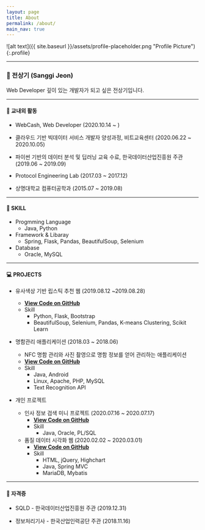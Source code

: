 ```yaml
---
layout: page
title: About
permalink: /about/
main_nav: true
---
```


![alt text]({{ site.baseurl }}/assets/profile-placeholder.png "Profile Picture"){:.profile}

--------------------
### 🧑 전상기 (Sanggi Jeon)

Web Developer
깊이 있는 개발자가 되고 싶은 전상기입니다.





--------------------
#### 📘 교내외 활동
- WebCash, Web Developer (2020.10.14 ~ )

- 클라우드 기반 빅데이터 서비스 개발자 양성과정, 비트교육센터 (2020.06.22 ~ 2020.10.05)

- 파이썬 기반의 데이터 분석 및 딥러닝 교육 수료, 한국데이터산업진흥원 주관  (2019.06 ~ 2019.09)

- Protocol Engineering Lab (2017.03 ~ 2017.12)

- 상명대학교 컴퓨터공학과 (2015.07 ~ 2019.08)




--------------------
#### 🛒 SKILL

- Progmming Language
  - Java, Python
- Framework & Libaray
  - Spring, Flask, Pandas, BeautifulSoup, Selenium
- Database
  - Oracle, MySQL



---------------------------

#### 💻 PROJECTS

- 유사색상 기반 립스틱 추천 웹 (2019.08.12 ~2019.08.28)
  - [**View Code on GitHub**](https://github.com/jeonsanggi/flask_server)
  - Skill
    - Python, Flask, Bootstrap
    - BeautifulSoup, Selenium, Pandas, K-means Clustering, Scikit Learn
- 명함관리 애플리케이션 (2018.03 ~ 2018.06)
  - NFC 명함 관리와 사진 촬영으로 명함 정보를 얻어 관리하는 애플리케이션
  - [**View Code on GitHub**](https://github.com/jeonsanggi/BCM)
  - Skill
    - Java, Android
    - Linux, Apache, PHP, MySQL
    - Text Recognition API

- 개인 프로젝트
  - 인사 정보 검색 미니 프로젝트 (2020.07.16 ~ 2020.07.17) 
    - [**View Code on GitHub**](https://github.com/jeonsanggi/TIL/tree/master/JAVA/HrSearch)
    - Skill
      - Java, Oracle, PL/SQL
  - 품질 데이터 시각화 웹 (2020.02.02 ~ 2020.03.01)
    - [**View Code on GitHub**](https://github.com/jeonsanggi/DataVisualization/tree/master/4주차)
    - Skill
      - HTML, jQuery, Highchart
      - Java, Spring MVC
      - MariaDB, Mybatis

---------------------

#### 🥇 자격증

- SQLD - 한국데이터산업진흥원 주관 (2019.12.31)

- 정보처리기사 - 한국산업인력공단 주관 (2018.11.16)
